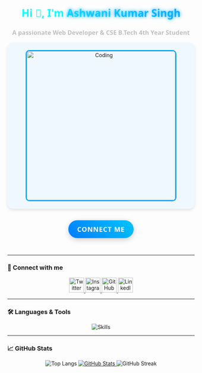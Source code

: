 
<div align="center">
  <h1 style="color: #00ffff; font-family: 'Segoe UI', Tahoma, Geneva, Verdana, sans-serif; transition: all 0.8s ease-in-out;">
    Hi 👋, I'm <span style="background: linear-gradient(to right, #00ffff, #00aaff); -webkit-background-clip: text; -webkit-text-fill-color: transparent; font-weight: 700; text-shadow: 0 0 10px #00aaff;">Ashwani Kumar Singh</span>
  </h1>
  <h3 style="color: #c0c0c0; font-family: 'Segoe UI', Tahoma, Geneva, Verdana, sans-serif;">A passionate Web Developer & CSE B.Tech 4th Year Student</h3>
</div>

<div align="center" style="background-color: #f0f8ff; padding: 20px; border-radius: 15px; box-shadow: 0 4px 8px rgba(0, 0, 0, 0.1);">
  <a href="https://ashwanitech.netlify.app/" style="text-decoration: none; display: inline-block; border: 3px solid #00aaff; border-radius: 10px; overflow: hidden; transition: transform 0.3s ease-in-out;">
    <img src="https://user-images.githubusercontent.com/65373279/148280039-301b677b-74e7-49f8-af75-15e7c9253d74.png" alt="Coding" width="400" style="display: block;" />
  </a>
</div>

<br/>

<div align="center">
  <style>
    .connect-button {
      display: inline-block;
      padding: 12px 24px;
      font-size: 18px;
      font-weight: bold;
      color: #ffffff;
      background: linear-gradient(45deg, #007bff, #00c6ff);
      border: none;
      border-radius: 50px;
      text-decoration: none;
      box-shadow: 0 4px 15px rgba(0, 0, 0, 0.2);
      transition: transform 0.3s ease-in-out, box-shadow 0.3s ease-in-out;
      font-family: 'Segoe UI', Tahoma, Geneva, Verdana, sans-serif;
      text-transform: uppercase;
      letter-spacing: 1px;
    }
    
    .connect-button:hover {
      transform: translateY(-3px);
      box-shadow: 0 8px 25px rgba(0, 0, 0, 0.3);
    }
  </style>

  <a href="https://ashwanitech.netlify.app/" class="connect-button">CONNECT ME</a>
</div>

<br/>

---

### 🔗 Connect with me
<p align="center">
  <a href="https://twitter.com/ashwanikumars05" target="_blank">
    <img src="https://img.icons8.com/fluent/48/000000/twitter.png" alt="Twitter" height="40" width="40"/>
  </a>
  <a href="https://instagram.com/ashwani_kumar_singh_03" target="_blank">
    <img src="https://img.icons8.com/fluent/48/000000/instagram-new.png" alt="Instagram" height="40" width="40"/>
  </a>
  <a href="https://github.com/2005Ashwani" target="_blank">
    <img src="https://img.icons8.com/fluency/48/000000/github.png" alt="GitHub" height="40" width="40"/>
  </a>
  <a href="https://www.linkedin.com/in/2005ashwani/" target="_blank">
    <img src="https://img.icons8.com/fluency/48/linkedin.png" alt="LinkedIn" height="40" width="40"/>
  </a>
</p>

---

### 🛠️ Languages & Tools
<p align="center">
  <img src="https://skillicons.dev/icons?i=html,css,tailwind,js,react,nodejs,express,mongodb,mongoose,postman,python,c,git,linux" alt="Skills" />
</p>

---

### 📈 GitHub Stats
<p align="center">
  <img src="https://github-readme-stats.vercel.app/api/top-langs?username=2005ashwani&show_icons=true&locale=en&layout=compact&theme=dark" alt="Top Langs" />
  <a href="https://github.com/2005Ashwani" target="_blank">
    <img src="https://github-readme-stats.vercel.app/api?username=2005ashwani&show_icons=true&locale=en&theme=dark" alt="GitHub Stats" />
  </a>
  <img src="https://github-readme-streak-stats.herokuapp.com/?user=2005ashwani&theme=dark" alt="GitHub Streak" />
</p>

